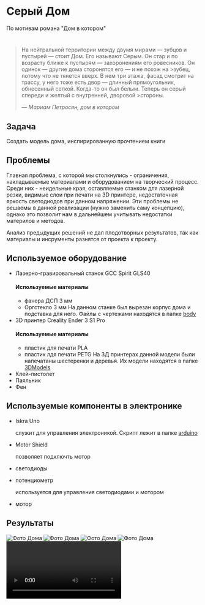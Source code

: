# Серый Дом

По мотивам романа "Дом в котором"

> #
>На нейтральной территории между двумя мирами — зубцов и пустырей — стоит Дом. Его называют Серым. Он стар и по возрасту ближе к пустырям — захоронениям его ровесников. Он одинок — другие дома сторонятся его — и не похож на >зубец, потому что не тянется вверх. В нем три этажа, фасад смотрит на трассу, у него тоже есть двор — длинный прямоугольник, обнесенный сеткой. Когда-то он был белым. Теперь он серый спереди и желтый с внутренней, дворовой >стороны. 
>
> *— Мариам Петросян, дом в котором*

## Задача

Создать модель дома, инспирированную прочтением книги

## Проблемы

Главная проблема, с которой мы столкнулись - ограничения, накладываемые материалами и оборудованием на творческий процесс. Среди них - неидельные края, оставляемые станком для лазерной резки, видимые слои при печати на 3D принтере, недостаточная яркость светодиодов при данном напряжении. Эти проблемы не решаемы в данной реализации (нужно заменить саму концепцию), однако это позволит нам в дальнейшем учитывать недостатки материлов и методов. 

Анализ предыдущих решений не дал плодотворных результатов, так как материалы и инсрументы разнятся от проекта к проекту.  

## Используемое оборудование

- Лазерно-гравировальный станок GCC Spirit GLS40
  #### Используемые материалы
  + фанера ДСП 3 мм
  + Оргстекло 3 мм
  На данном станке был вырезан корпус дома и подставка для него. Файлы с чертежами находятся в папке [body](https://github.com/Tamara-Kaplun/Grey_House/tree/main/body)
- 3D принтер Creality Ender 3 S1 Pro
  #### Используемые материалы
  + пластик для печати PLA
  + пластик лдя печати PETG
  На 3Д принтерах данной модели были напечатаны шестеренки и деревья. Их модели находятся в папке [3DModels](https://github.com/Tamara-Kaplun/Grey_House/tree/main/3DModels)
- Клей-пистолет
- Паяльник
- Фен
  
## Используемые компоненты в электронике
- Iskra Uno

  служит для управления электроникой. Скрипт лежит в папке [arduino](https://github.com/Tamara-Kaplun/Grey_House/tree/main/arduino)
- Motor Shield

  позволяет подключть мотор
- светодиоды
- потенциометр

   используется для управления светодиодами и мотором
- мотор

## Результаты
![Фото Дома](https://github.com/Tamara-Kaplun/Grey_House/blob/main/imag/1.jpeg)
![Фото Дома](https://github.com/Tamara-Kaplun/Grey_House/blob/main/imag/2.jpeg)
![Фото Дома](https://github.com/Tamara-Kaplun/Grey_House/blob/main/imag/3.jpeg)
![Фото Дома](https://github.com/Tamara-Kaplun/Grey_House/blob/main/imag/4.jpeg)
![Фото Дома](https://github.com/Tamara-Kaplun/Grey_House/blob/main/imag/IMG_1450.MOV)

